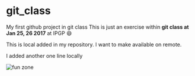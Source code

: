 # git_class
My first github project in git class
This is just an exercise within **git class at Jan 25, 26 2017** at IPGP :smile:

This is local added in my repository. I want to make available on remote.

I added another one line locally

![fun zone](http://www.hvac2000.com/wp-content/uploads/2016/05/Fun-Pictures-3.jpg)
